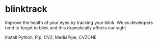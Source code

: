 # blinktrack

Improve the health of your eyes by tracking your blink. We as developers tend to forget to blink and this dramatically affects our sight

Install Python, Pip, CV2, MediaPipe, CVZONE


